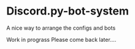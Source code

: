 # Discord.py-bot-system
A nice way to arrange the configs and bots

Work in prograss
Please come back later....
